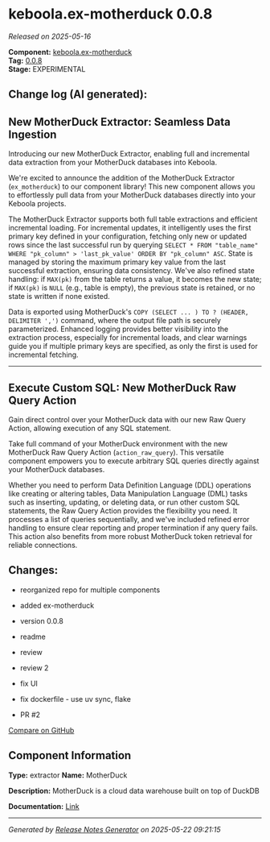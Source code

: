 #  keboola.ex-motherduck 0.0.8

_Released on 2025-05-16_

**Component:** [keboola.ex-motherduck](https://github.com/keboola/component-motherduck)  
**Tag:** [0.0.8](https://github.com/keboola/component-motherduck/releases/tag/0.0.8)  
**Stage:** EXPERIMENTAL


## Change log (AI generated):
## New MotherDuck Extractor: Seamless Data Ingestion
Introducing our new MotherDuck Extractor, enabling full and incremental data extraction from your MotherDuck databases into Keboola.

We're excited to announce the addition of the MotherDuck Extractor (`ex_motherduck`) to our component library! This new component allows you to effortlessly pull data from your MotherDuck databases directly into your Keboola projects.

The MotherDuck Extractor supports both full table extractions and efficient incremental loading. For incremental updates, it intelligently uses the first primary key defined in your configuration, fetching only new or updated rows since the last successful run by querying `SELECT * FROM "table_name" WHERE "pk_column" > 'last_pk_value' ORDER BY "pk_column" ASC`. State is managed by storing the maximum primary key value from the last successful extraction, ensuring data consistency. We've also refined state handling: if `MAX(pk)` from the table returns a value, it becomes the new state; if `MAX(pk)` is `NULL` (e.g., table is empty), the previous state is retained, or no state is written if none existed.

Data is exported using MotherDuck's `COPY (SELECT ... ) TO ? (HEADER, DELIMITER ',')` command, where the output file path is securely parameterized. Enhanced logging provides better visibility into the extraction process, especially for incremental loads, and clear warnings guide you if multiple primary keys are specified, as only the first is used for incremental fetching.

---

## Execute Custom SQL: New MotherDuck Raw Query Action
Gain direct control over your MotherDuck data with our new Raw Query Action, allowing execution of any SQL statement.

Take full command of your MotherDuck environment with the new MotherDuck Raw Query Action (`action_raw_query`). This versatile component empowers you to execute arbitrary SQL queries directly against your MotherDuck databases.

Whether you need to perform Data Definition Language (DDL) operations like creating or altering tables, Data Manipulation Language (DML) tasks such as inserting, updating, or deleting data, or run other custom SQL statements, the Raw Query Action provides the flexibility you need. It processes a list of queries sequentially, and we've included refined error handling to ensure clear reporting and proper termination if any query fails. This action also benefits from more robust MotherDuck token retrieval for reliable connections.



## Changes:



- reorganized repo for multiple components 




- added ex-motherduck 




- version 0.0.8 




- readme 




- review 






- review 2 




- fix UI 




- fix dockerfile - use uv sync, flake 




- PR #2 



[Compare on GitHub](https://github.com/keboola/component-motherduck/compare/0.0.7...0.0.8)



## Component Information
**Type:** extractor
**Name:** MotherDuck

**Description:** MotherDuck is a cloud data warehouse built on top of DuckDB


**Documentation:** [Link](https://github.com/keboola/component-motherduck/blob/master/README.md)



---
_Generated by [Release Notes Generator](https://github.com/keboola/release-notes-generator)
on 2025-05-22 09:21:15_
